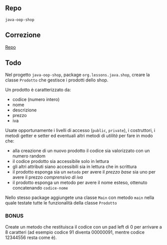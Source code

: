 ## Repo
`java-oop-shop`

## Correzione
[Repo](https://github.com/Guybrush3791/exp-java-4-java-oop-shop)

## Todo
Nel progetto `java-oop-shop`, package `org.lessons.java.shop`, creare la classe `Prodotto` che gestisce i prodotti dello shop. 

Un prodotto è caratterizzato da:
- codice (numero intero)
- nome
- descrizione
- prezzo
- iva

Usate opportunamente i livelli di accesso (`public`, `private`), i costruttori, i metodi getter e setter ed eventuali altri metodi di *utilità* per fare in modo che:
- alla creazione di un nuovo prodotto il codice sia valorizzato con un numero random
- il codice prodotto sia accessibile solo in lettura
- gli altri attributi siano accessibili sia in lettura che in scrittura
- il prodotto esponga sia un `metodo` per avere il *prezzo base* sia uno per avere il prezzo *comprensivo di iva*
- il prodotto esponga un metodo per avere il nome esteso, ottenuto concatenando `codice-nome`

Nello stesso package aggiungete una classe `Main` con metodo `main` nella quale testate tutte le funzionalità della classe `Prodotto`

### BONUS
Create un metodo che restituisca il codice con un pad left di 0 per arrivare a 8 caratteri (ad esempio codice 91 diventa 00000091, mentre codice 12344556 resta come è).